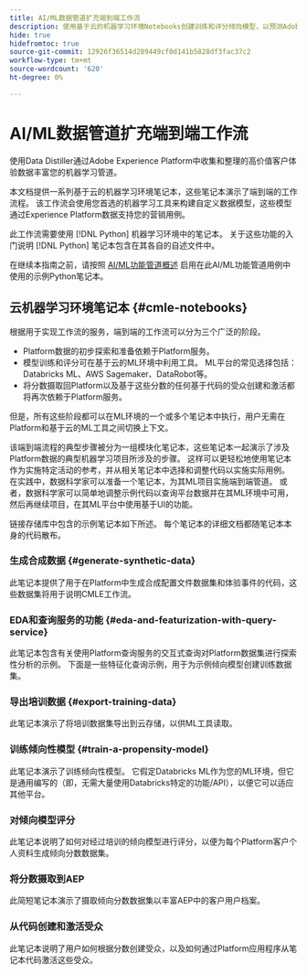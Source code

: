 ```yaml
---
title: AI/ML数据管道扩充端到端工作流
description: 使用基于云的机器学习环境Notebooks创建训练和评分倾向模型，以预测Adobe Experience Platform数据的订阅转化。
hide: true
hidefromtoc: true
source-git-commit: 12926f36514d289449cf0d141b5828df3fac37c2
workflow-type: tm+mt
source-wordcount: '620'
ht-degree: 0%

---
```


<!-- 
title: Cloud Machine Learning Environment Notebooks
Cloud machine learning environment notebooks
Old title: 
# AI/ML data pipeline enrichment end-to-end workflow
-->

# AI/ML数据管道扩充端到端工作流

使用Data Distiller通过Adobe Experience Platform中收集和整理的高价值客户体验数据丰富您的机器学习管道。

本文档提供一系列基于云的机器学习环境笔记本，这些笔记本演示了端到端的工作流程。 该工作流会使用您首选的机器学习工具来构建自定义数据模型，这些模型通过Experience Platform数据支持您的营销用例。

此工作流需要使用 [!DNL Python] 机器学习环境中的笔记本。 关于这些功能的入门说明 [!DNL Python] 笔记本包含在其各自的自述文件中。

在继续本指南之前，请按照 [AI/ML功能管道概述](./overview.md) 启用在此AI/ML功能管道用例中使用的示例Python笔记本。

## 云机器学习环境笔记本 {#cmle-notebooks}

根据用于实现工作流的服务，端到端的工作流可以分为三个广泛的阶段。

- Platform数据的初步探索和准备依赖于Platform服务。
- 模型训练和评分可在基于云的ML环境中利用工具。 ML平台的常见选择包括：Databricks ML、AWS Sagemaker、DataRobot等。
- 将分数摄取回Platform以及基于这些分数的任何基于代码的受众创建和激活都将再次依赖于Platform服务。

但是，所有这些阶段都可以在ML环境的一个或多个笔记本中执行，用户无需在Platform和基于云的ML工具之间切换上下文。

该端到端流程的典型步骤被分为一组模块化笔记本，这些笔记本一起演示了涉及Platform数据的典型机器学习项目所涉及的步骤。 这样可以更轻松地使用笔记本作为实施特定活动的参考，并从相关笔记本中选择和调整代码以实施实际用例。 在实践中，数据科学家可以准备一个笔记本，为其ML项目实施端到端管道。 或者，数据科学家可以简单地调整示例代码以查询平台数据并在其ML环境中可用，然后再继续项目，在其ML平台中使用基于UI的功能。

链接存储库中包含的示例笔记本如下所述。 每个笔记本的详细文档都随笔记本本身的代码散布。

<!-- Below is the meat - the how to (but without links or details) -->

### 生成合成数据 {#generate-synthetic-data}

此笔记本提供了用于在Platform中生成合成配置文件数据集和体验事件的代码，这些数据集将用于说明CMLE工作流。

### EDA和查询服务的功能 {#eda-and-featurization-with-query-service}

此笔记本包含有关使用Platform查询服务的交互式查询对Platform数据集进行探索性分析的示例。 下面是一些特征化查询示例，用于为示例倾向模型创建训练数据集。

### 导出培训数据 {#export-training-data}

此笔记本演示了将培训数据集导出到云存储，以供ML工具读取。

### 训练倾向性模型 {#train-a-propensity-model}

此笔记本演示了训练倾向性模型。 它假定Databricks ML作为您的ML环境，但它是通用编写的（即，无需大量使用Databricks特定的功能/API），以便它可以适应其他平台。

### 对倾向模型评分

此笔记本说明了如何对经过培训的倾向模型进行评分，以便为每个Platform客户个人资料生成倾向分数数据集。

### 将分数摄取到AEP

此简短笔记本演示了摄取倾向分数数据集以丰富AEP中的客户用户档案。

### 从代码创建和激活受众

此笔记本说明了用户如何根据分数创建受众，以及如何通过Platform应用程序从笔记本代码激活这些受众。
